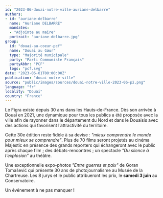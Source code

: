 ```yaml
---
id: "2023-06-douai-notre-ville-auriane-delbarre"
authors:
- id: "auriane-delbarre"
  name: "Auriane DELBARRE"
  mandates: 
  - "Adjointe au maire"
  portrait: "auriane-delbarre.jpg"
group:
  id: "douai-au-coeur-pcf"
  name: "Douai au Cœur"
  type: "Majorité municipale"
  party: "Parti Communiste Français"
  partyAbbr: "PCF"
  logo: "pcf.svg"
date: "2023-06-01T00:00:00Z"
publication: "douai-notre-ville"
source: "public/images/sources/douai-notre-ville-2023-06-p2.png"
language: "fr"
locality: "Douai"
country: "France"
---
```


Le Figra existe depuis 30 ans dans les Hauts-de-France. Dès son arrivée à Douai en 2021, une dynamique pour tous les publics a été proposée avec la ville afin de rayonner dans le département du Nord et dans le Douaisis avec des actions qui favorisent l’attractivité du territoire.

Cette 30e édition reste fidèle à sa devise : *"mieux comprendre le monde pour mieux se comprendre"*. Plus de 70 films seront projetés au cinéma Majestic en présence des grands reporters qui échangeront avec le public après chaque film ; des débats-rencontres ; un spectacle *"Du silence à l'explosion"* au théâtre.

Une exceptionnelle expo-photos *"Entre guerres et paix"* de Goran Tomašević qui présente 30 ans de photojournalisme au Musée de la Chartreuse. Les 8 jurys et le public attribueront les prix, le **samedi 3 juin** au Conservatoire.

Un événement à ne pas manquer !
